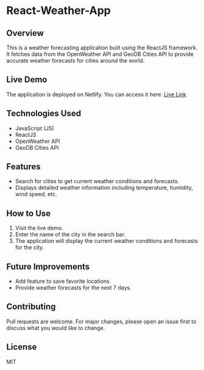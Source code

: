 # React-Weather-App

## Overview
This is a weather forecasting application built using the ReactJS framework. It fetches data from the OpenWeather API and GeoDB Cities API to provide accurate weather forecasts for cities around the world.

## Live Demo
The application is deployed on Netlify. You can access it here. [Live Link](https://weather-forecast-ask.netlify.app/)

## Technologies Used
- JavaScript (JS)
- ReactJS
- OpenWeather API
- GeoDB Cities API

## Features
- Search for cities to get current weather conditions and forecasts.
- Displays detailed weather information including temperature, humidity, wind speed, etc.

## How to Use
1. Visit the live demo.
2. Enter the name of the city in the search bar.
3. The application will display the current weather conditions and forecasts for the city.

## Future Improvements
- Add feature to save favorite locations.
- Provide weather forecasts for the next 7 days.

## Contributing
Pull requests are welcome. For major changes, please open an issue first to discuss what you would like to change.

## License
MIT

